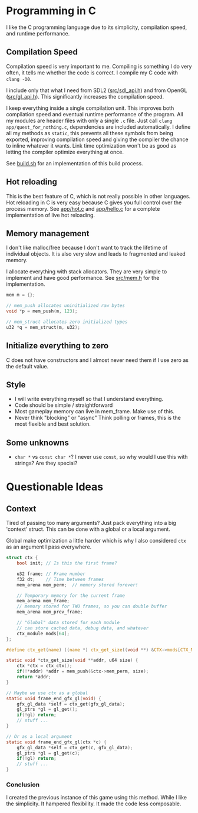 <!-- Copyright (c) 2023 - Tom Smeets <tom@tsmeets.nl> -->
<!-- programming.md - Describing how and why I like to program in C -->
# Programming in C
I like the C programming language due to its simplicity, compilation speed, and runtime performance.

## Compilation Speed

Compilation speed is very important to me.
Compiling is something I do very often, it tells me whether the code is correct.
I compile my C code with `clang -O0`.

I include only that what I need from SDL2 ([src/sdl_api.h](src/sdl_api.h)) and from OpenGL ([src/gl_api.h](src/gl_api.h)).
This significantly increases the compilation speed.

I keep everything inside a single compilation unit.
This improves both compilation speed and eventual runtime performance of the program.
All my modules are header files with only a single `.c` file.
Just call `clang app/quest_for_nothing.c`, dependencies are included automatically.
I define all my methods as `static`, this prevents all these symbols from being exported, improving compilation speed and giving the compiler the chance to inline whatever it wants.
Link time optimization won't be as good as letting the compiler optimize everything at once.

See [build.sh](build.sh) for an implementation of this build process.

## Hot reloading
This is the best feature of C, which is not really possible in other languages.
Hot reloading in C is very easy because C gives you full control over the process memory.
See [app/hot.c](app/hot.c) and [app/hello.c](app/hello.c) for a complete implementation of live hot reloading.

## Memory management
I don't like malloc/free because I don't want to track the lifetime of individual objects.
It is also very slow and leads to fragmented and leaked memory.

I allocate everything with stack allocators.
They are very simple to implement and have good performance.
See [src/mem.h](src/mem.h) for the implementation.

```c
mem m = {};

// mem_push allocates uninitialized raw bytes
void *p = mem_push(m, 123);

// mem_struct allocates zero initialized types
u32 *q = mem_struct(m, u32);
```

## Initialize everything to zero
C does not have constructors and I almost never need them if I use zero as the default value.

## Style
- I will write everything myself so that I understand everything.
- Code should be simple / straightforward
- Most gameplay memory can live in mem_frame. Make use of this.
- Never think "blocking" or "async" Think polling or frames, this is the most flexible and best solution.

## Some unknowns
- `char *` vs `const char *`? I never use `const`, so why would I use this with strings? Are they special?


# Questionable Ideas

## Context

Tired of passing too many arguments? Just pack everything into a big 'context' struct.
This can be done with a global or a local argument.

Global make optimization a little harder which is why I also considered `ctx` as an argument I pass everywhere.

```c
struct ctx {
    bool init; // Is this the first frame?

    u32 frame; // Frame number
    f32 dt;    // Time between frames
    mem_arena mem_perm;  // memory stored forever!

    // Temporary memory for the current frame
    mem_arena mem_frame;
    // memory stored for TWO frames, so you can double buffer
    mem_arena mem_prev_frame;

    // "Global" data stored for each module
    // can store cached data, debug data, and whatever
    ctx_module mods[64];
};

#define ctx_get(name) ((name *) ctx_get_size((void **) &CTX->mods[CTX_MOD_ ## name].data, sizeof(name)))

static void *ctx_get_size(void **addr, u64 size) {
    ctx *ctx = ctx_ctx();
    if(!*addr) *addr = mem_push(&ctx->mem_perm, size);
    return *addr;
}

// Maybe we use ctx as a global
static void frame_end_gfx_gl(void) {
    gfx_gl_data *self = ctx_get(gfx_gl_data);
    gl_ptrs *gl = gl_get();
    if(!gl) return;
    // stuff ...
}

// Or as a local argument
static void frame_end_gfx_gl(ctx *c) {
    gfx_gl_data *self = ctx_get(c, gfx_gl_data);
    gl_ptrs *gl = gl_get(c);
    if(!gl) return;
    // stuff ...
}
```

### Conclusion

I created the previous instance of this game using this method. While I like the simplicity.
It hampered flexibility. It made the code less composable.
